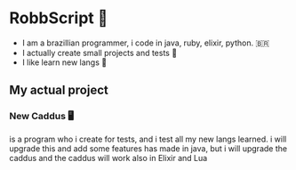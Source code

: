 # RobbScript :crescent_moon:

* I am a brazillian programmer, i code in java, ruby, elixir, python. 🇧🇷
* I actually create small projects and tests 🌃
* I like learn new langs 🍃

## My actual project

### New Caddus 🖥️
is a program who i create for tests, and i test all my new langs learned.
i will upgrade this and add some features
has made in java, but i will upgrade the caddus and the caddus will work also in Elixir and Lua 
